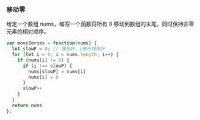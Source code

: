 ### 移动零
给定一个数组 nums，编写一个函数将所有 0 移动到数组的末尾，同时保持非零元素的相对顺序。

```js
var moveZeroes = function(nums) {
  let slowP = 0; // 慢指针，i表示快指针
  for (let i = 0; i < nums.length; i++) {
    if (nums[i] != 0) {
      if (i !== slowP) {
        nums[slowP] = nums[i]
        nums[i] = 0
      }
      slowP++
    }
  }
  return nums
};
```